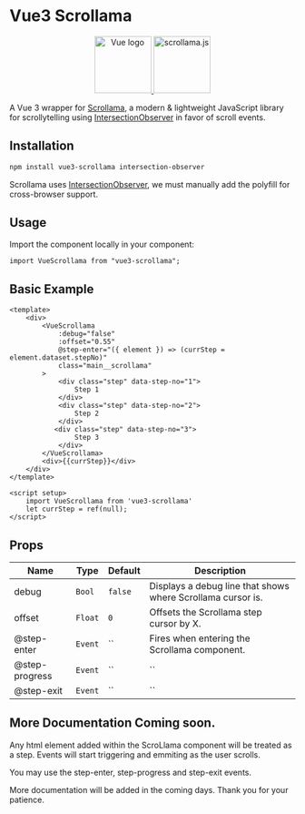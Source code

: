 # Vue3 Scrollama

<p align="center">
    <a href="https://vuejs.org" target="_blank" rel="noopener noreferrer">
        <img height="100" src="https://vuejs.org/images/logo.png" alt="Vue logo">
    </a>
    <a href="https://github.com/russellgoldenberg/scrollama" target="_blank" rel="noopener noreferrer">
        <img height="100" src="https://camo.githubusercontent.com/5830af8d186bdc1372c517604dde419cf35a9c03f10316278b721e82c092808e/68747470733a2f2f72757373656c6c73616d6f72612e6769746875622e696f2f7363726f6c6c616d612f6c6f676f2e706e67" alt="scrollama.js"/>
    </a>
</p>

A Vue 3 wrapper for [Scrollama](https://github.com/russellsamora/scrollama), a modern & lightweight JavaScript library for scrollytelling using [IntersectionObserver](https://developer.mozilla.org/en-US/docs/Web/API/Intersection_Observer_API) in favor of
scroll events.

## Installation

```sh
npm install vue3-scrollama intersection-observer
```

Scrollama uses [IntersectionObserver](https://developer.mozilla.org/en-US/docs/Web/API/Intersection_Observer_API), we must manually add the polyfill for cross-browser support. 

## Usage

Import the component locally in your component:

```vue
import VueScrollama from "vue3-scrollama";
```

## Basic Example
```vue
<template>
    <div>
        <VueScrollama
            :debug="false"
            :offset="0.55"
            @step-enter="({ element }) => (currStep = element.dataset.stepNo)"
            class="main__scrollama"
        >
            <div class="step" data-step-no="1">
                Step 1
            </div>
            <div class="step" data-step-no="2">
                Step 2
            </div>
           <div class="step" data-step-no="3">
                Step 3
            </div>
        </VueScrollama>
        <div>{{currStep}}</div>
    </div>
</template>
```

```vue
<script setup>
    import VueScrollama from 'vue3-scrollama'
    let currStep = ref(null);
</script>
```

## Props
| Name | Type | Default | Description |
| --- | --- | --- | --- |
| debug | `Bool` | `false` | Displays a debug line that shows where Scrollama cursor is. |
| offset | `Float` | `0` | Offsets the Scrollama step cursor by X. |
| @step-enter | `Event` | `` | Fires when entering the Scrollama component. |
| @step-progress | `Event` | `` | `` | Fires every time you scroll within the Scrollama component. |
| @step-exit | `Event` | `` | `` |Fires when you exit the Scrollama component. |
## More Documentation Coming soon.

Any html element added within the ScroLlama component will be treated as a step. Events will start triggering and emmiting as the user scrolls.

You may use the step-enter, step-progress and step-exit events.

More documentation will be added in the coming days. Thank you for your patience.